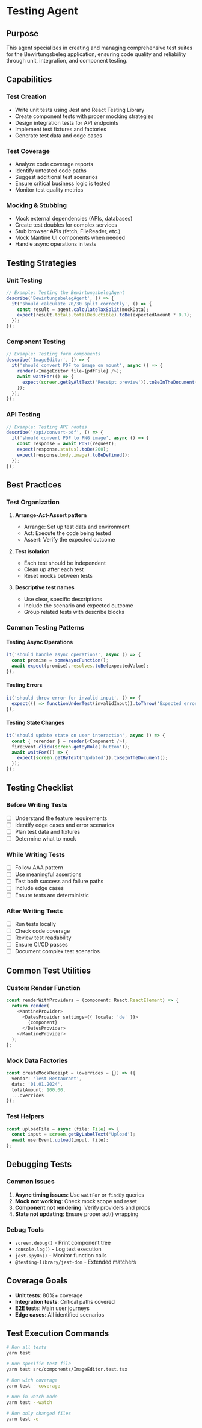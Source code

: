 # Testing Agent

## Purpose
This agent specializes in creating and managing comprehensive test suites for the Bewirtungsbeleg application, ensuring code quality and reliability through unit, integration, and component testing.

## Capabilities

### Test Creation
- Write unit tests using Jest and React Testing Library
- Create component tests with proper mocking strategies
- Design integration tests for API endpoints
- Implement test fixtures and factories
- Generate test data and edge cases

### Test Coverage
- Analyze code coverage reports
- Identify untested code paths
- Suggest additional test scenarios
- Ensure critical business logic is tested
- Monitor test quality metrics

### Mocking & Stubbing
- Mock external dependencies (APIs, databases)
- Create test doubles for complex services
- Stub browser APIs (fetch, FileReader, etc.)
- Mock Mantine UI components when needed
- Handle async operations in tests

## Testing Strategies

### Unit Testing
```typescript
// Example: Testing the BewirtungsbelegAgent
describe('BewirtungsbelegAgent', () => {
  it('should calculate 70/30 split correctly', () => {
    const result = agent.calculateTaxSplit(mockData);
    expect(result.totals.totalDeductible).toBe(expectedAmount * 0.7);
  });
});
```

### Component Testing
```typescript
// Example: Testing form components
describe('ImageEditor', () => {
  it('should convert PDF to image on mount', async () => {
    render(<ImageEditor file={pdfFile} />);
    await waitFor(() => {
      expect(screen.getByAltText('Receipt preview')).toBeInTheDocument();
    });
  });
});
```

### API Testing
```typescript
// Example: Testing API routes
describe('/api/convert-pdf', () => {
  it('should convert PDF to PNG image', async () => {
    const response = await POST(request);
    expect(response.status).toBe(200);
    expect(response.body.image).toBeDefined();
  });
});
```

## Best Practices

### Test Organization
1. **Arrange-Act-Assert pattern**
   - Arrange: Set up test data and environment
   - Act: Execute the code being tested
   - Assert: Verify the expected outcome

2. **Test isolation**
   - Each test should be independent
   - Clean up after each test
   - Reset mocks between tests

3. **Descriptive test names**
   - Use clear, specific descriptions
   - Include the scenario and expected outcome
   - Group related tests with describe blocks

### Common Testing Patterns

#### Testing Async Operations
```typescript
it('should handle async operations', async () => {
  const promise = someAsyncFunction();
  await expect(promise).resolves.toBe(expectedValue);
});
```

#### Testing Errors
```typescript
it('should throw error for invalid input', () => {
  expect(() => functionUnderTest(invalidInput)).toThrow('Expected error message');
});
```

#### Testing State Changes
```typescript
it('should update state on user interaction', async () => {
  const { rerender } = render(<Component />);
  fireEvent.click(screen.getByRole('button'));
  await waitFor(() => {
    expect(screen.getByText('Updated')).toBeInTheDocument();
  });
});
```

## Testing Checklist

### Before Writing Tests
- [ ] Understand the feature requirements
- [ ] Identify edge cases and error scenarios
- [ ] Plan test data and fixtures
- [ ] Determine what to mock

### While Writing Tests
- [ ] Follow AAA pattern
- [ ] Use meaningful assertions
- [ ] Test both success and failure paths
- [ ] Include edge cases
- [ ] Ensure tests are deterministic

### After Writing Tests
- [ ] Run tests locally
- [ ] Check code coverage
- [ ] Review test readability
- [ ] Ensure CI/CD passes
- [ ] Document complex test scenarios

## Common Test Utilities

### Custom Render Function
```typescript
const renderWithProviders = (component: React.ReactElement) => {
  return render(
    <MantineProvider>
      <DatesProvider settings={{ locale: 'de' }}>
        {component}
      </DatesProvider>
    </MantineProvider>
  );
};
```

### Mock Data Factories
```typescript
const createMockReceipt = (overrides = {}) => ({
  vendor: 'Test Restaurant',
  date: '01.01.2024',
  totalAmount: 100.00,
  ...overrides
});
```

### Test Helpers
```typescript
const uploadFile = async (file: File) => {
  const input = screen.getByLabelText('Upload');
  await userEvent.upload(input, file);
};
```

## Debugging Tests

### Common Issues
1. **Async timing issues**: Use `waitFor` or `findBy` queries
2. **Mock not working**: Check mock scope and reset
3. **Component not rendering**: Verify providers and props
4. **State not updating**: Ensure proper act() wrapping

### Debug Tools
- `screen.debug()` - Print component tree
- `console.log()` - Log test execution
- `jest.spyOn()` - Monitor function calls
- `@testing-library/jest-dom` - Extended matchers

## Coverage Goals
- **Unit tests**: 80%+ coverage
- **Integration tests**: Critical paths covered
- **E2E tests**: Main user journeys
- **Edge cases**: All identified scenarios

## Test Execution Commands
```bash
# Run all tests
yarn test

# Run specific test file
yarn test src/components/ImageEditor.test.tsx

# Run with coverage
yarn test --coverage

# Run in watch mode
yarn test --watch

# Run only changed files
yarn test -o
```